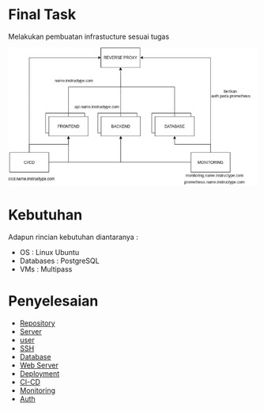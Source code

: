 # Final Task

Melakukan pembuatan infrastucture sesuai tugas

 ![gambar](assets/infra.png)

# Kebutuhan

Adapun rincian kebutuhan diantaranya :

- OS : Linux Ubuntu
- Databases : PostgreSQL
- VMs : Multipass

# Penyelesaian

- [Repository](repository.md)
- [Server](server.md)
- [user](suser.md)
- [SSH](ssh.md)
- [Database](database.md)
- [Web Server](webserver.md)
- [Deployment](deployment.md)
- [CI-CD](cicd.md)
- [Monitoring](monitoring.md)
- [Auth](auth.md)
